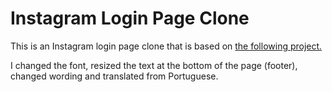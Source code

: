# Instagram Login Page Clone

This is an Instagram login page clone that is based on [the following project.](https://github.com/laisfrigerio/instagram-clone-login-page)

I changed the font, resized the text at the bottom of the page (footer), changed wording and translated from Portuguese.
